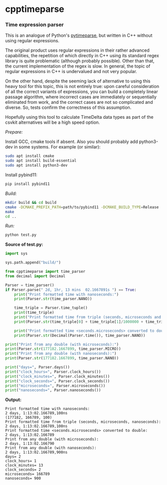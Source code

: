 # cpptimeparse
### Time expression parser

This is an analogue of Python's [pytimeparse](https://github.com/wroberts/pytimeparse), but written in C++ without using regular expressions.

The original product uses regular expressions in their rather advanced capabilities, the repetition of which directly in C++ using its standard regex library is quite problematic (although probably possible).
Other than that, the current implementation of the regex is slow. In general, the topic of regular expressions in C++ is undervalued and not very popular.

On the other hand, despite the seeming lack of alternative to using this heavy tool for this topic, this is not entirely true: upon careful consideration of all the correct variants of expressions, you can
build a completely linear passage algorithm, where incorrect cases are immediately or sequentially eliminated from work, and the correct cases are not so complicated and diverse.
So, tests confirm the correctness of this assumption.

Hopefully using this tool to calculate TimeDelta data types as part of the csvkit alternatives will be a high speed option.


_Prepare:_

Install GCC, cmake tools if absent. Also you should probably add python3-dev in some systems. For example (or similar):
```bash
sudo apt install cmake
sudo apt install build-essential
sudo apt install python3-dev
```
Install pybind11:
```bash
pip install pybind11
```

_Build:_
```bash
mkdir build && cd build
cmake -DCMAKE_PREFIX_PATH=path/to/pybind11 -DCMAKE_BUILD_TYPE=Release ..
make
cd ..
```

_Run:_
```bash
python test.py
```

**Source of test.py:**
```python
import sys

sys.path.append("build/")

from cpptimeparse import time_parser
from decimal import Decimal

Parser = time_parser()
if Parser.parse(" 2d, 1hr, 13 mins  02.1667891s ") == True:
    print("Print formatted time with nanoseconds:")
    print(Parser.str(time_parser.NANO))

    time_triple = Parser.time_tuple()
    print(time_triple)
    print("Print formatted time from triple (seconds, microseconds and nanoseconds):")
    print(Parser.str(time_triple[0] + time_triple[1]/1000000 + time_triple[2]/1000000000,  time_parser.NANO))

    print("Print formatted time <seconds.microseconds> converted to double:")
    print(Parser.str(Decimal(Parser.time()), time_parser.NANO))

print("Print from any double (with microseconds):")
print(Parser.str(177182.1667899, time_parser.MICRO))
print("Print from any double (with nanoseconds):")
print(Parser.str(177182.1667899, time_parser.NANO))

print("days=", Parser.days())
print("clock_hours=", Parser.clock_hours())
print("clock_minutes=", Parser.clock_minutes())
print("clock_seconds=", Parser.clock_seconds())
print("microseconds=", Parser.microseconds())
print("nanoseconds=", Parser.nanoseconds())
```

**Output:**
```
Print formatted time with nanoseconds:
2 days, 1:13:02.166789,100ns
(177182, 166789, 100)
Print formatted time from triple (seconds, microseconds, nanoseconds):
2 days, 1:13:02.166789,100ns
Print formatted time <seconds.microseconds> converted to double:
2 days, 1:13:02.166789
Print from any double (with microseconds):
2 days, 1:13:02.166790
Print from any double (with nanoseconds):
2 days, 1:13:02.166789,900ns
days= 2
clock_hours= 1
clock_minutes= 13
clock_seconds= 2
microseconds= 166789
nanoseconds= 900
```
